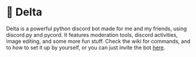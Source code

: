 # 🔻 Delta
Delta is a powerful python discord bot made for me and my friends, using discord.py and pycord. It features moderation tools, discord activities, image editing, and some more fun stuff.
Check the wiki for commands, and to how to set it up by yourself, or you can just invite the bot [here](https://sh-ort.app/ym99l).
